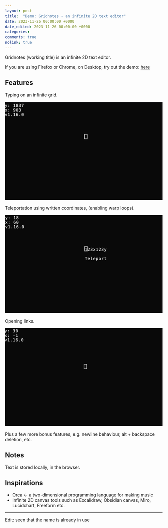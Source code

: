 ```yaml
---
layout: post
title:  "Demo: Gridnotes - an infinite 2D text editor"
date: 2023-11-26 00:00:00 +0000
date_edited: 2023-11-26 00:00:00 +0000
categories:
comments: true
nolink: true
---
```


Gridnotes (working title) is an infinite 2D text editor.

If you are using Firefox or Chrome, on Desktop, try out the demo: [here](https://gridnotes.io/v1/)

## Features

Typing on an infinite grid.

<p align="center">
<img 
    src="/assets/posts/gridnotes/gridnotes-1.gif"
    alt="Image showing typing on the grid"
/>
</p>

Teleportation using written coordinates, (enabling warp loops).
 
<p align="center">
<img 
    src="/assets/posts/gridnotes/teleport.gif"
    alt="Image showing teleporting using coordinates"
/>
</p>


Opening links.

<p align="center">
<img 
    src="/assets/posts/gridnotes/link.gif"
    alt="Image showing using links"
/>
</p>

Plus a few more bonus features, e.g. newline behaviour, alt + backspace deletion, etc.

## Notes

Text is stored locally, in the browser.

## Inspirations

- [Orca](https://wiki.xxiivv.com/site/orca.html) <- a two-dimensional programming language for making music
- Infinite 2D canvas tools such as Excalidraw, Obsidian canvas, Miro, Lucidchart, Freeform etc.

--- 

Edit: seen that the name is already in use
